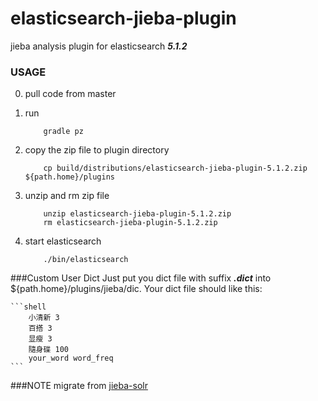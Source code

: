 # elasticsearch-jieba-plugin
jieba analysis plugin for elasticsearch ***5.1.2***


### USAGE
0. pull code from master
1. run

    ```shell
        gradle pz
    ```
2. copy the zip file to plugin directory

    ```shell
        cp build/distributions/elasticsearch-jieba-plugin-5.1.2.zip ${path.home}/plugins
    ```
4. unzip and rm zip file

    ```shell
        unzip elasticsearch-jieba-plugin-5.1.2.zip
        rm elasticsearch-jieba-plugin-5.1.2.zip
    ```
5. start elasticsearch

    ```shell
        ./bin/elasticsearch
    ```

###Custom User Dict
Just put you dict file with suffix ***.dict*** into  ${path.home}/plugins/jieba/dic. Your dict
file should like this:

    ```shell
        小清新 3
        百搭 3
        显瘦 3
        隨身碟 100
        your_word word_freq
    ```


###NOTE
migrate from [jieba-solr](https://github.com/sing1ee/jieba-solr)
